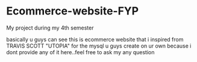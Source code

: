 # Ecommerce-website-FYP
My project during my 4th semester

basically u guys can see this is ecommerce website that i inspired from TRAVIS SCOTT "UTOPIA"
for the mysql u guys create on ur own because i dont provide any of it here..feel free to ask my any question
